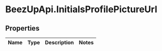 # BeezUpApi.InitialsProfilePictureUrl

## Properties
Name | Type | Description | Notes
------------ | ------------- | ------------- | -------------


